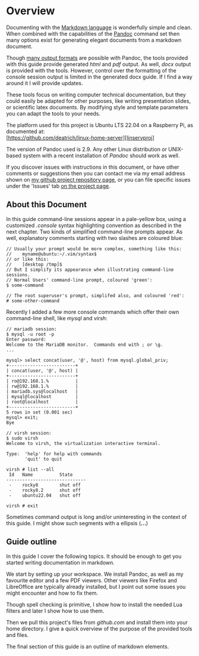 <!-- -->
# Overview

Documenting with the [Markdown language][md] is wonderfully simple and clean.
When combined with the capabilities of the [Pandoc][pandoc] command set then
many options exist for generating elegant documents from a markdown document.

Though [many output formats][pandoc-formats] are possible with Pandoc, the
tools provided with this guide provide generated *html* and *pdf* output.
As well, *docx* output is provided with the tools.  However, control over
the formatting of the console session output is limited in the generated docx
guide.  If I find a way around it I will provide updates.

These tools focus on writing computer technical documentation, but 
they could easily be adapted for other purposes, like writing presentation
slides, or scientific latex documents.  By modifying style and template
parameters you can adapt the tools to your needs.

The platform used for this project is Ubuntu LTS 22.04 on a Raspberry Pi, as
documented at: \
 [https://github.com/deatrich/linux-home-server][linservproj]

The version of Pandoc used is 2.9.  Any other Linux distribution or
UNIX-based system with a recent installation of *Pandoc* should work as well.

If you discover issues with instructions in this document, or have other
comments or suggestions then you can contact me via my email address shown on
[my github project repository page][mygithub], or you can file specific
issues under the 'Issues' tab [on the project page][thisproject].

[md]: https://www.markdownguide.org/getting-started/
[pandoc]: https://pandoc.org/
[pandoc-formats]: https://pandoc.org/MANUAL.html#options
[linservproj]: https://deatrich.github.io/linux-home-server/latest-version/linux-server.html#doc
[mygithub]: https://github.com/deatrich/
[thisproject]: https://github.com/deatrich/doc-with-pandoc-markdown

## About this Document

In this guide command-line sessions appear in a pale-yellow box, using a 
customized *.console* syntax highlighting convention as described in the 
next chapter.  Two kinds of simplified command-line prompts appear.
As well, explanatory comments starting with two slashes are coloured blue:

```console
// Usually your prompt would be more complex, something like this:
//    myname@ubuntu:~/.vim/syntax$
// or like this:
//    [desktop /tmp]$ 
// But I simplify its appearance when illustrating command-line sessions.
// Normal Users' command-line prompt, coloured 'green':
$ some-command

// The root superuser's prompt, simplifed also, and coloured 'red':
# some-other-command
```

Recently I added a few more console commands which offer their own
command-line shell, like *mysql* and *virsh*:

```console
// mariadb session:
$ mysql -u root -p
Enter password: 
Welcome to the MariaDB monitor.  Commands end with ; or \g.
...

mysql> select concat(user, '@', host) from mysql.global_priv;
+-------------------------+
| concat(user, '@', host) |
+-------------------------+
| ro@192.168.1.%          |
| rw@192.168.1.%          |
| mariadb.sys@localhost   |
| mysql@localhost         |
| root@localhost          |
+-------------------------+
5 rows in set (0.001 sec)
mysql> exit;
Bye

// virsh session:
$ sudo virsh
Welcome to virsh, the virtualization interactive terminal.

Type:  'help' for help with commands
       'quit' to quit

virsh # list --all
 Id   Name          State
------------------------------
 -    rocky8        shut off
 -    rocky8.2      shut off
 -    ubuntu22.04   shut off

virsh # exit
```

Sometimes command output is long and/or uninteresting in the context
of this guide.  I might show such segments with a ellipsis (**...**)

## Guide outline

In this guide I cover the following topics.  It should be enough to get
you started writing documentation in markdown.

We start by setting up your workspace.  We install Pandoc, as well as my
favourite editor and a few PDF viewers.  Other viewers like Firefox and
LibreOffice are typically already installed, but I point out some issues
you might encounter and how to fix them.

Though spell checking is primitive, I show how to install the needed
Lua filters and later I show how to use them.

Then we pull this project's files from *github.com* and install them into
your home directory.  I give a quick overview of the purpose of the provided
tools and files.

The final section of this guide is an outline of markdown elements.

<!-- !! I need to add a short get-started example -->

